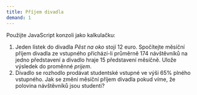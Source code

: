 ```yaml
---
title: Příjem divadla
demand: 1
---
```


Použijte JavaScript konzoli jako kalkulačku:

1. Jeden lístek do divadla <i>Pěst na oko</i> stojí 12 euro. Spočítejte měsíční příjem divadla ze vstupného přichází-li průměrně 174 návštěvníků na jedno představení a divadlo hraje 15 představení měsíčně. Ulože výsledek do proměnné <var>prijem</var>.
1. Divadlo se rozhodlo prodávat studentské vstupné ve výši 65% plného vstupného. Jak se změní měsíční příjem divadla pokud víme, že polovina návštěvníků jsou studenti?